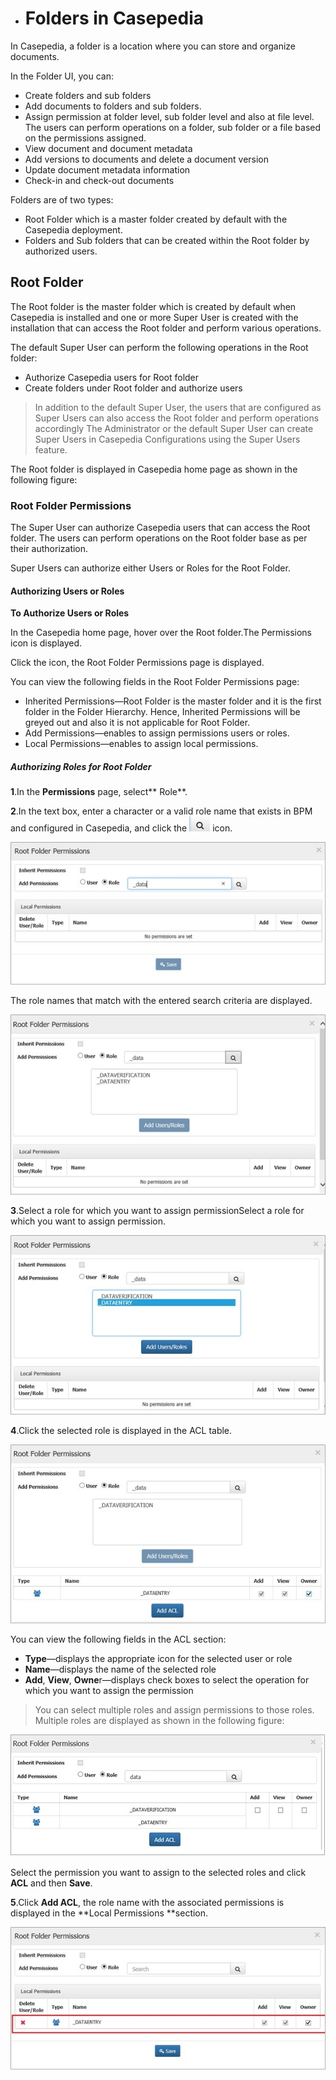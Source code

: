 * # Folders in Casepedia

In Casepedia, a folder is a location where you can store and organize documents.

In the Folder UI, you can:

* Create folders and sub folders
* Add documents to folders and sub folders.
* Assign permission at folder level, sub folder level and also at file level. The users can perform operations on a folder, sub folder or a file based on the permissions assigned.
* View document and document metadata
* Add versions to documents and delete a document version
* Update document metadata information
* Check-in and check-out documents

Folders are of two types:

* Root Folder which is a master folder created by default with the Casepedia deployment.
* Folders and Sub folders that can be created within the Root folder by authorized users.

## Root Folder

The Root folder is the master folder which is created by default when Casepedia is installed and one or more Super User is created with the installation that can access the Root folder and perform various operations.

The default Super User can perform the following operations in the Root folder:

* Authorize Casepedia users for Root folder
* Create folders under Root folder and authorize users

> In addition to the default Super User, the users that are configured as Super Users can also access the Root folder and perform operations accordingly The Administrator or the default Super User can create Super Users in Casepedia Configurations using the Super Users feature.

The Root folder is displayed in Casepedia home page as shown in the following figure:

### Root Folder Permissions

The Super User can authorize Casepedia users that can access the Root folder. The users can perform operations on the Root folder base as per their authorization.

Super Users can authorize either Users or Roles for the Root Folder.

#### **Authorizing Users or Roles**

**To Authorize Users or Roles**

In the Casepedia home page, hover over the Root folder.The Permissions icon is displayed.

Click the icon, the Root Folder Permissions page is displayed.

You can view the following fields in the Root Folder Permissions page:

* Inherited Permissions—Root Folder is the master folder and it is the first folder in the Folder Hierarchy. Hence, Inherited Permissions will be greyed out and also it is not applicable for Root Folder.
* Add Permissions—enables to assign permissions users or roles.
* Local Permissions—enables to assign local permissions. 

##### Authorizing Roles for Root Folder

**1**.In the **Permissions** page, select** Role**.

**2**.In the text box, enter a character or a valid role name that exists in BPM and configured in Casepedia, and click the ![](/assets/SearchIcon.jpg) icon.

![](/assets/AuthorizingRole1.jpg)

The role names that match with the entered search criteria are displayed.

![](/assets/AuthorizingRole2.jpg)

**3**.Select a role for which you want to assign permissionSelect a role for which you want to assign permission.

![](/assets/AuthorizationsRole3.jpg)

**4**.Click the selected role is displayed in the ACL table.

![](/assets/AuthorizationsRole4.jpg)

You can view the following fields in the ACL section:

* **Type**—displays the appropriate icon for the selected user or role
* **Name**—displays the name of the selected role
* **Add**, **View**, **Owne**r—displays check boxes to select the operation for which you want to assign the permission

> You can select multiple roles and assign permissions to those roles. Multiple roles are displayed as shown in the following figure:

![](/assets/AuthorizationsRoles-MultipleRoles.jpg)

Select the permission you want to assign to the selected roles and click **ACL** and then **Save**.

**5**.Click **Add ACL**, the role name with the associated permissions is displayed in the **Local Permissions **section.

![](/assets/AuthorizationsRole6.jpg)



